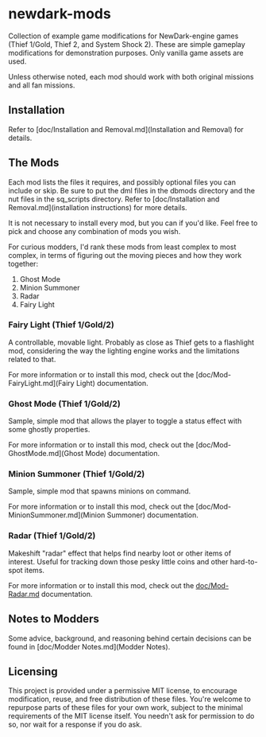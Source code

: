 # newdark-mods

Collection of example game modifications for NewDark-engine games (Thief 1/Gold, Thief 2, and System Shock 2). These are simple gameplay modifications for demonstration purposes. Only vanilla game assets are used.

Unless otherwise noted, each mod should work with both original missions and all fan missions.

## Installation

Refer to [doc/Installation and Removal.md](Installation and Removal) for details.

## The Mods

Each mod lists the files it requires, and possibly optional files you can include or skip. Be sure to put the dml files in the dbmods directory and the nut files in the sq_scripts directory. Refer to [doc/Installation and Removal.md](installation instructions) for more details.

It is not necessary to install every mod, but you can if you'd like. Feel free to pick and choose any combination of mods you wish.

For curious modders, I'd rank these mods from least complex to most complex, in terms of figuring out the moving pieces and how they work together:
1. Ghost Mode
2. Minion Summoner
3. Radar
4. Fairy Light

### Fairy Light (Thief 1/Gold/2)

A controllable, movable light. Probably as close as Thief gets to a flashlight mod, considering the way the lighting engine works and the limitations related to that.

For more information or to install this mod, check out the [doc/Mod-FairyLight.md](Fairy Light) documentation.

### Ghost Mode (Thief 1/Gold/2)

Sample, simple mod that allows the player to toggle a status effect with some ghostly properties.

For more information or to install this mod, check out the [doc/Mod-GhostMode.md](Ghost Mode) documentation.

### Minion Summoner (Thief 1/Gold/2)

Sample, simple mod that spawns minions on command.

For more information or to install this mod, check out the [doc/Mod-MinionSummoner.md](Minion Summoner) documentation.

### Radar (Thief 1/Gold/2)

Makeshift "radar" effect that helps find nearby loot or other items of interest. Useful for tracking down those pesky little coins and other hard-to-spot items.

For more information or to install this mod, check out the [doc/Mod-Radar.md](Radar) documentation.

## Notes to Modders

Some advice, background, and reasoning behind certain decisions can be found in [doc/Modder Notes.md](Modder Notes).

## Licensing

This project is provided under a permissive MIT license, to encourage modification, reuse, and free distribution of these files. You're welcome to repurpose parts of these files for your own work, subject to the minimal requirements of the MIT license itself. You needn't ask for permission to do so, nor wait for a response if you do ask.